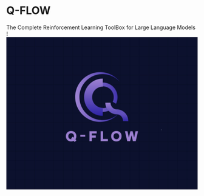# Q-FLOW
The Complete Reinforcement Learning ToolBox for Large Language Models !
![Alt Text](images/img.jpg)

